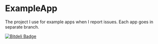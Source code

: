 ExampleApp
==========

The project I use for example apps when I report issues. Each app goes in separate branch.


[![Bitdeli Badge](https://d2weczhvl823v0.cloudfront.net/yas375/exampleapp/trend.png)](https://bitdeli.com/free "Bitdeli Badge")

